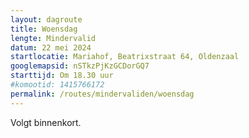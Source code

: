```yaml
---
layout: dagroute
title: Woensdag
lengte: Mindervalid
datum: 22 mei 2024
startlocatie: Mariahof, Beatrixstraat 64, Oldenzaal
googlemapsid: nSTkzPjKzGCDorGQ7
starttijd: Om 18.30 uur
#komootid: 1415766172
permalink: /routes/mindervaliden/woensdag
---
```


Volgt binnenkort.  